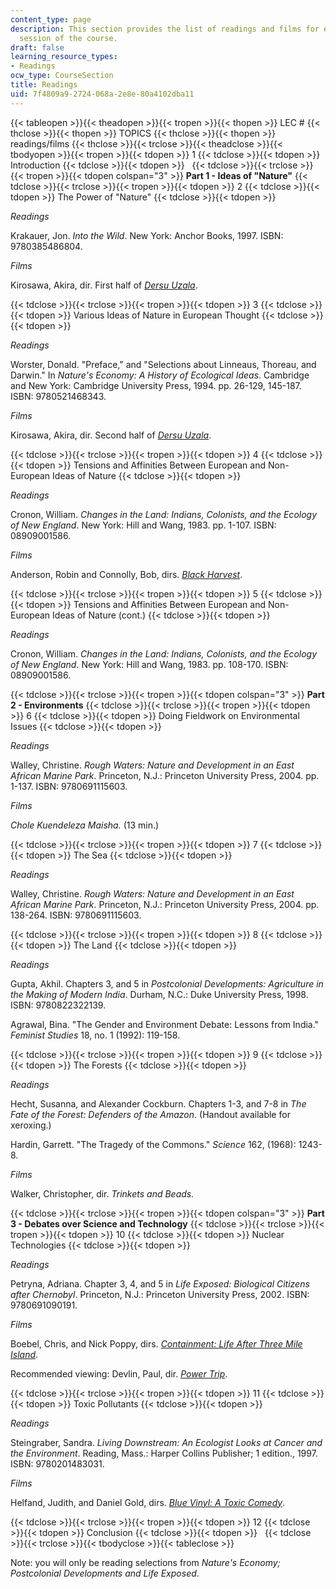 ```yaml
---
content_type: page
description: This section provides the list of readings and films for each lecture
  session of the course.
draft: false
learning_resource_types:
- Readings
ocw_type: CourseSection
title: Readings
uid: 7f4809a9-2724-068a-2e8e-80a4102dba11
---
```

{{< tableopen >}}{{< theadopen >}}{{< tropen >}}{{< thopen >}}
LEC #
{{< thclose >}}{{< thopen >}}
TOPICS
{{< thclose >}}{{< thopen >}}
readings/films
{{< thclose >}}{{< trclose >}}{{< theadclose >}}{{< tbodyopen >}}{{< tropen >}}{{< tdopen >}}
1
{{< tdclose >}}{{< tdopen >}}
Introduction
{{< tdclose >}}{{< tdopen >}}
 
{{< tdclose >}}{{< trclose >}}{{< tropen >}}{{< tdopen colspan="3" >}}
**Part 1 - Ideas of "Nature"**
{{< tdclose >}}{{< trclose >}}{{< tropen >}}{{< tdopen >}}
2
{{< tdclose >}}{{< tdopen >}}
The Power of "Nature"
{{< tdclose >}}{{< tdopen >}}

*Readings*

Krakauer, Jon. *Into the Wild*. New York: Anchor Books, 1997. ISBN: 9780385486804.

*Films*

Kirosawa, Akira, dir. First half of [*Dersu Uzala*](http://www.imdb.com/title/tt0071411/).

{{< tdclose >}}{{< trclose >}}{{< tropen >}}{{< tdopen >}}
3
{{< tdclose >}}{{< tdopen >}}
Various Ideas of Nature in European Thought
{{< tdclose >}}{{< tdopen >}}

*Readings*

Worster, Donald. "Preface," and "Selections about Linneaus, Thoreau, and Darwin." In *Nature's Economy: A History of Ecological Ideas*. Cambridge and New York: Cambridge University Press, 1994. pp. 26-129, 145-187. ISBN: 9780521468343.

*Films*

Kirosawa, Akira, dir. Second half of [*Dersu Uzala*](http://www.imdb.com/title/tt0071411/).

{{< tdclose >}}{{< trclose >}}{{< tropen >}}{{< tdopen >}}
4
{{< tdclose >}}{{< tdopen >}}
Tensions and Affinities Between European and Non-European Ideas of Nature
{{< tdclose >}}{{< tdopen >}}

*Readings*

Cronon, William. *Changes in the Land: Indians, Colonists, and the Ecology of New England*. New York: Hill and Wang, 1983. pp. 1-107. ISBN: 08909001586.

*Films*

Anderson, Robin and Connolly, Bob, dirs. [*Black Harvest*](http://www.imdb.com/title/tt0103817/).

{{< tdclose >}}{{< trclose >}}{{< tropen >}}{{< tdopen >}}
5
{{< tdclose >}}{{< tdopen >}}
Tensions and Affinities Between European and Non-European Ideas of Nature (cont.)
{{< tdclose >}}{{< tdopen >}}

*Readings*

Cronon, William. *Changes in the Land: Indians, Colonists, and the Ecology of New England*. New York: Hill and Wang, 1983. pp. 108-170. ISBN: 08909001586.

{{< tdclose >}}{{< trclose >}}{{< tropen >}}{{< tdopen colspan="3" >}}
**Part 2 - Environments**
{{< tdclose >}}{{< trclose >}}{{< tropen >}}{{< tdopen >}}
6
{{< tdclose >}}{{< tdopen >}}
Doing Fieldwork on Environmental Issues
{{< tdclose >}}{{< tdopen >}}

*Readings*

Walley, Christine. *Rough Waters: Nature and Development in an East African Marine Park*. Princeton, N.J.: Princeton University Press, 2004. pp. 1-137. ISBN: 9780691115603.

*Films*

*Chole Kuendeleza Maisha.* (13 min.)

{{< tdclose >}}{{< trclose >}}{{< tropen >}}{{< tdopen >}}
7
{{< tdclose >}}{{< tdopen >}}
The Sea
{{< tdclose >}}{{< tdopen >}}

*Readings*

Walley, Christine. *Rough Waters: Nature and Development in an East African Marine Park*. Princeton, N.J.: Princeton University Press, 2004. pp. 138-264. ISBN: 9780691115603.

{{< tdclose >}}{{< trclose >}}{{< tropen >}}{{< tdopen >}}
8
{{< tdclose >}}{{< tdopen >}}
The Land
{{< tdclose >}}{{< tdopen >}}

*Readings*

Gupta, Akhil. Chapters 3, and 5 in *Postcolonial Developments: Agriculture in the Making of Modern India*. Durham, N.C.: Duke University Press, 1998. ISBN: 9780822322139.

Agrawal, Bina. "The Gender and Environment Debate: Lessons from India." *Feminist Studies* 18, no. 1 (1992): 119-158.

{{< tdclose >}}{{< trclose >}}{{< tropen >}}{{< tdopen >}}
9
{{< tdclose >}}{{< tdopen >}}
The Forests
{{< tdclose >}}{{< tdopen >}}

*Readings*

Hecht, Susanna, and Alexander Cockburn. Chapters 1-3, and 7-8 in *The Fate of the Forest: Defenders of the Amazon*. (Handout available for xeroxing.)

Hardin, Garrett. "The Tragedy of the Commons." *Science* 162, (1968): 1243-8.

*Films*

Walker, Christopher, dir. *Trinkets and Beads.*

{{< tdclose >}}{{< trclose >}}{{< tropen >}}{{< tdopen colspan="3" >}}
**Part 3 - Debates over Science and Technology**
{{< tdclose >}}{{< trclose >}}{{< tropen >}}{{< tdopen >}}
10
{{< tdclose >}}{{< tdopen >}}
Nuclear Technologies
{{< tdclose >}}{{< tdopen >}}

*Readings*

Petryna, Adriana. Chapter 3, 4, and 5 in *Life Exposed: Biological Citizens after Chernobyl*. Princeton, N.J.: Princeton University Press, 2002. ISBN: 9780691090191.

*Films*

Boebel, Chris, and Nick Poppy, dirs. [*Containment: Life After Three Mile Island*](http://www.imdb.com/title/tt0409841/).

Recommended viewing: Devlin, Paul, dir. [*Power Trip*](http://www.imdb.com/title/tt0358647/).

{{< tdclose >}}{{< trclose >}}{{< tropen >}}{{< tdopen >}}
11
{{< tdclose >}}{{< tdopen >}}
Toxic Pollutants
{{< tdclose >}}{{< tdopen >}}

*Readings*

Steingraber, Sandra. *Living Downstream: An Ecologist Looks at Cancer and the Environment*. Reading, Mass.: Harper Collins Publisher; 1 edition., 1997. ISBN: 9780201483031.

*Films*

Helfand, Judith, and Daniel Gold, dirs. [*Blue Vinyl: A Toxic Comedy*](http://www.imdb.com/title/tt0303307/).

{{< tdclose >}}{{< trclose >}}{{< tropen >}}{{< tdopen >}}
12
{{< tdclose >}}{{< tdopen >}}
Conclusion
{{< tdclose >}}{{< tdopen >}}
 
{{< tdclose >}}{{< trclose >}}{{< tbodyclose >}}{{< tableclose >}}

Note: you will only be reading selections from *Nature's Economy; Postcolonial Developments and Life Exposed*.